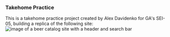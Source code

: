 ### Takehome Practice
This is a takehome practice project created by Alex Davidenko for GA's SEI-05,
building a replica of the following site:
![image of a beer catalog site with a header and search bar](https://i.imgur.com/48kcKUm.png)
